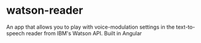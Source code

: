 # watson-reader
An app that allows you to play with voice-modulation settings in the text-to-speech reader from IBM's Watson API. Built in Angular
